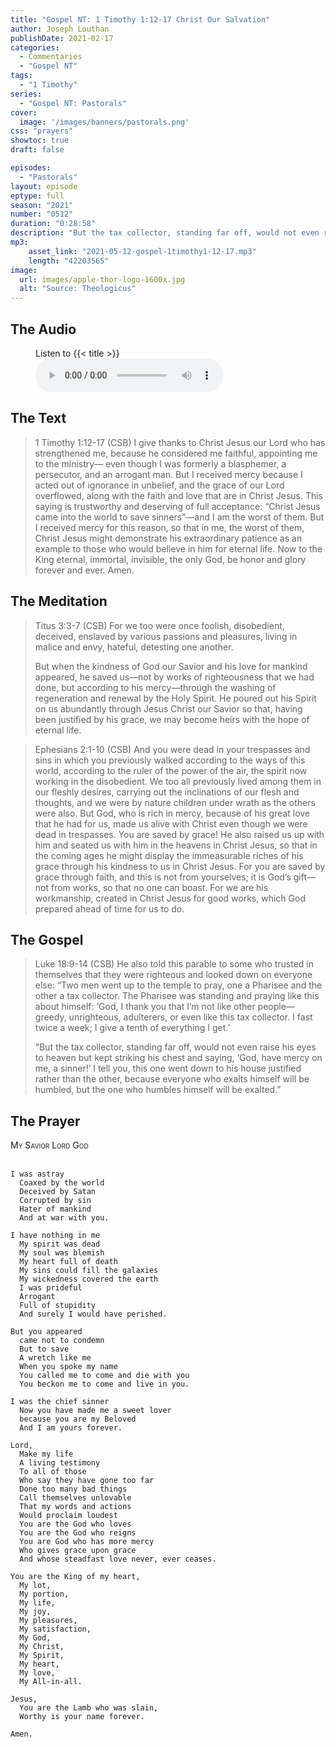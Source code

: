 ```yaml
---
title: "Gospel NT: 1 Timothy 1:12-17 Christ Our Salvation"
author: Joseph Louthan
publishDate: 2021-02-17
categories:
  - Commentaries
  - "Gospel NT"
tags:
  - "1 Timothy"
series:
  - "Gospel NT: Pastorals"
cover:
  image: '/images/banners/pastorals.png'
css: "prayers"
showtoc: true
draft: false

episodes:
  - "Pastorals"
layout: episode
eptype: full
season: "2021"
number: "0512"
duration: "0:28:58"
description: "But the tax collector, standing far off, would not even raise his eyes to heaven but kept striking his chest and saying, ‘God, have mercy on me, a sinner!’"
mp3:
    asset_link: "2021-05-12-gospel-1timothy1-12-17.mp3"
    length: "42203565"
image: 
  url: images/apple-thor-logo-1600x.jpg
  alt: "Source: Theologicus"
---
```


## The Audio

<figure>
    <figcaption>Listen to {{< title >}}</figcaption>
    <audio
        controls
        src="{{< download_url >}}{{< asset_link >}}">
            <a href="{{< download_url >}}{{< asset_link >}}">
                Download audio
            </a>
    </audio>
</figure>

## The Text

>1 Timothy 1:12-17 (CSB) I give thanks to Christ Jesus our Lord who has strengthened me, because he considered me faithful, appointing me to the ministry— even though I was formerly a blasphemer, a persecutor, and an arrogant man. But I received mercy because I acted out of ignorance in unbelief, and the grace of our Lord overflowed, along with the faith and love that are in Christ Jesus. This saying is trustworthy and deserving of full acceptance: “Christ Jesus came into the world to save sinners”—and I am the worst of them. But I received mercy for this reason, so that in me, the worst of them, Christ Jesus might demonstrate his extraordinary patience as an example to those who would believe in him for eternal life. Now to the King eternal, immortal, invisible, the only God, be honor and glory forever and ever. Amen.

## The Meditation

>Titus 3:3-7 (CSB) For we too were once foolish, disobedient, deceived, enslaved by various passions and pleasures, living in malice and envy, hateful, detesting one another.
>
>But when the kindness of God our Savior and his love for mankind appeared, he saved us—not by works of righteousness that we had done, but according to his mercy—through the washing of regeneration and renewal by the Holy Spirit. He poured out his Spirit on us abundantly through Jesus Christ our Savior so that, having been justified by his grace, we may become heirs with the hope of eternal life.

>Ephesians 2:1-10 (CSB) And you were dead in your trespasses and sins in which you previously walked according to the ways of this world, according to the ruler of the power of the air, the spirit now working in the disobedient. We too all previously lived among them in our fleshly desires, carrying out the inclinations of our flesh and thoughts, and we were by nature children under wrath as the others were also. But God, who is rich in mercy, because of his great love that he had for us, made us alive with Christ even though we were dead in trespasses. You are saved by grace! He also raised us up with him and seated us with him in the heavens in Christ Jesus, so that in the coming ages he might display the immeasurable riches of his grace through his kindness to us in Christ Jesus. For you are saved by grace through faith, and this is not from yourselves; it is God’s gift— not from works, so that no one can boast. For we are his workmanship, created in Christ Jesus for good works, which God prepared ahead of time for us to do.

## The Gospel

>Luke 18:9-14 (CSB) He also told this parable to some who trusted in themselves that they were righteous and looked down on everyone else: “Two men went up to the temple to pray, one a Pharisee and the other a tax collector. The Pharisee was standing and praying like this about himself: ‘God, I thank you that I’m not like other people—greedy, unrighteous, adulterers, or even like this tax collector. I fast twice a week; I give a tenth of everything I get.’
>
>“But the tax collector, standing far off, would not even raise his eyes to heaven but kept striking his chest and saying, ‘God, have mercy on me, a sinner!’ I tell you, this one went down to his house justified rather than the other, because everyone who exalts himself will be humbled, but the one who humbles himself will be exalted.”


## The Prayer

<div style='font-variant: small-caps;'>
My Savior Lord God
</div>
&nbsp;

```text
I was astray
  Coaxed by the world
  Deceived by Satan
  Corrupted by sin
  Hater of mankind
  And at war with you.

I have nothing in me
  My spirit was dead
  My soul was blemish
  My heart full of death 
  My sins could fill the galaxies
  My wickedness covered the earth
  I was prideful
  Arrogant
  Full of stupidity
  And surely I would have perished.

But you appeared
  came not to condemn
  But to save
  A wretch like me
  When you spoke my name
  You called me to come and die with you
  You beckon me to come and live in you.

I was the chief sinner
  Now you have made me a sweet lover
  because you are my Beloved
  And I am yours forever.

Lord,
  Make my life
  A living testimony
  To all of those
  Who say they have gone too far
  Done too many bad things
  Call themselves unlovable
  That my words and actions
  Would proclaim loudest
  You are the God who loves
  You are the God who reigns
  You are God who has more mercy
  Who gives grace upon grace
  And whose steadfast love never, ever ceases.

You are the King of my heart,
  My lot,
  My portion,
  My life,
  My joy,
  My pleasures,
  My satisfaction,
  My God,
  My Christ,
  My Spirit,
  My heart,
  My love,
  My All-in-all.

Jesus,
  You are the Lamb who was slain,
  Worthy is your name forever.

Amen.
```

